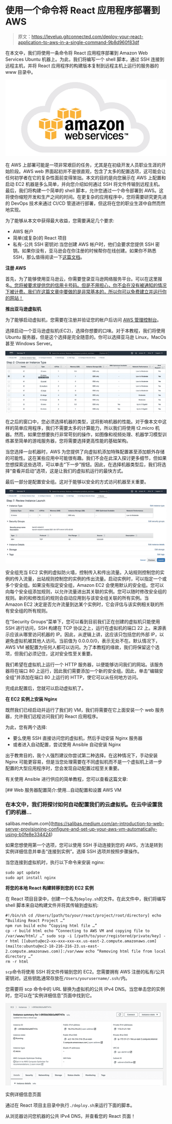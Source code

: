 # 使用一个命令将 React 应用程序部署到 AWS

> 原文：<https://levelup.gitconnected.com/deploy-your-react-application-to-aws-in-a-single-command-9b8d960f83df>

在本文中，我们将使用一条命令将 React 应用程序部署到 Amazon Web Services Ubuntu 机器上。为此，我们将编写一个 shell 脚本，通过 SSH 连接到远程主机，并将 React 应用程序的构建版本复制到远程主机上运行的服务器的 www 目录中。

![](img/8f6a40767cf3bea1220f3b54093f5247.png)

在 AWS 上部署可能是一项非常艰巨的任务，尤其是在初级开发人员职业生涯的开始阶段。AWS web 界面起初并不是很直观，包含了太多的配置选项，这可能会让任何初学者在它的复杂性面前变得笨拙。本文的目的是向您展示在 AWS 上配置和启动 EC2 机器是多么简单，并向您介绍如何通过 SSH 将文件传输到远程主机。最后，我们将构建一个简单的 shell 脚本，允许您通过一个命令部署到 AWS。这将使你缩短开发和生产之间的时间。在更复杂的应用程序中，您将需要研究更先进的 DevOps 技术来通过 CI/CD 管道进行部署，但这将在您的职业生涯中自然而然地实现。

为了能够从本文中获得最大收益，您需要满足几个要求:

*   AWS 帐户
*   简单(或复杂)的 React 项目
*   私有-公共 SSH 密钥对:当您创建 AWS 帐户时，他们会要求您提供 SSH 密钥。如果你没有，亚马逊会在你注册的时候帮你在线创建。如果你不熟悉 SSH，那么值得阅读一下[这篇文档](https://www.ssh.com/ssh/keygen/)。

**注册 AWS**

首先，为了能够使用亚马逊云，你需要登录亚马逊网络服务平台。可以在这里报名[。您将被要求提供您的信用卡号码。但是不用担心，你不会在没有被通知的情况下被计费。我们在这篇文章中要做的是非常基本的，所以你可以免费建立并运行你的网站！](https://aws.amazon.com/)

**推出亚马逊虚拟机**

为了能够启动虚拟机，您需要在注册并验证您的帐户后访问 [AWS 管理控制台](https://us-east-2.console.aws.amazon.com/console/home?region=us-east-2#)。

选择启动一个亚马逊虚拟机(EC2)，选择你想要的口味。对于本教程，我们将使用 Ubuntu 服务器，但是这个选择是完全随意的。你可以选择亚马逊 Linux，MacOs 甚至 Windows Server。

![](img/437940b069cd0d193d8a06fe6eec29a7.png)

在之后的窗口中，您必须选择机器的类型，这将影响机器的性能。对于像本文中这样的简单应用程序，我们不需要太多的计算能力，所以我们将使用 t2.micro 机器。然而，如果您想要执行非常苛刻的操作，如图像和视频处理、机器学习模型训练甚至简单的游戏服务器，您将需要选择更高性能的基础架构。

当您选择一台机器时，AWS 为您提供了向虚拟机添加特殊配置甚至添加额外存储的可能性。这在某些应用中可能很有趣。我们不会在此深入探讨更多细节，但如果您想探索这些选项，可以单击“下一步”按钮。因此，在选择机器类型后，我们将选择“查看并启动”选项，这是让我们的虚拟机运行的最快方式。

最后一部分是配置安全组。这对于能够以安全的方式访问机器至关重要。

![](img/d1532732e0b7843b12c1740bd1cf3160.png)

安全组充当 EC2 实例的虚拟防火墙，控制传入和传出流量。入站规则控制您的实例的传入流量，出站规则控制您的实例的传出流量。启动实例时，可以指定一个或多个安全组。如果没有指定安全组，Amazon EC2 会使用默认的安全组。您可以向每个安全组添加规则，以允许流量进出其关联的实例。您可以随时修改安全组的规则。新的和修改后的规则会自动应用到与该安全组关联的所有实例。当 Amazon EC2 决定是否允许流量到达某个实例时，它会评估与该实例相关联的所有安全组的所有规则。

在“Security Groups”菜单下，您可以看到目前我们正在创建的虚拟机只能使用 SSH 进行访问，SSH 构建在 TCP 协议之上，运行在虚拟机的端口 22 上。来源表示应该从哪里访问机器的 IP。因此，从逻辑上讲，这应该只包括您的外部 IP，以避免虚拟机被其他人访问。当前值为 0.0.0.0/0，表示无处不在。默认情况下，AWS VM 被配置为任何人都可以访问。为了本教程的缘故，我们将保留这个选项，但我们必须记住，这对安全性至关重要。

我们希望在虚拟机上运行一个 HTTP 服务器，以便能够访问我们的网站。该服务器将在端口 80 上运行，因此我们需要添加一个新的安全组。因此，单击“编辑安全组”并添加在端口 80 上运行的 HTTP，使它可以从任何地方访问。

完成此配置后，您就可以启动虚拟机了。

**在 EC2 实例上安装 Nginx**

既然我们已经启动并运行了我们的 VM，我们将需要在它上面安装一个 web 服务器，允许我们远程访问我们的 React 应用程序。

为此，您有两个选择:

*   要么使用 SSH 直接访问您的虚拟机，然后手动安装 Nginx 服务器
*   或者进入自动配置，尝试使用 Ansible 自动安装 Nginx

出于教育目的，我个人强烈建议你尝试第二种选择。在这种情况下，手动安装 Nginx 可能更容易，但是当您处理需要在不同虚拟机而不是一个虚拟机上进一步配置的大型应用程序时，您会发现自动配置过程至关重要。

有关使用 Ansible 进行供应的简单教程，您可以查看这篇文章:

[](https://salibas.medium.com/an-introduction-to-web-server-provisioning-configure-and-set-up-your-aws-vm-automatically-using-b0fe8e334424) [## Web 服务器配置简介:使用…自动配置和设置 AWS VM

### 在本文中，我们将探讨如何自动配置我们的云虚拟机。在云中设置我们的机器…

salibas.medium.com](https://salibas.medium.com/an-introduction-to-web-server-provisioning-configure-and-set-up-your-aws-vm-automatically-using-b0fe8e334424) 

如果您想使用第一个选项，您可以使用 SSH 手动连接到您的 AWS，方法是转到实例详细信息并单击“连接到实例”。选择 SSH 选项并按照步骤操作。

当您连接到虚拟机时，执行以下命令来安装 nginx:

```
sudo apt update
sudo apt install nginx
```

**将您的本地 React 构建转移到您的 EC2 实例**

在 React 项目目录中，创建一个名为`deploy.sh`的文件。在此文件中，我们将编写 shell 脚本来自动构建文件并将其传输到虚拟机:

```
#!/bin/sh cd /Users/[path/to/your/react/project/root/directory] echo “Building React Project …” 
npm run build echo “Copying html file …” 
cp -r build html echo “Connecting to AWS VM and copying file to /var/www/html/ …” sudo scp -i [/path/to/your/registered/private/key] -r html [[ubuntu@ec2–xx–xxx–xxx–xx.us-east-2.compute.amazonaws.com](mailto:ubuntu@ec2-18-216-216-23.us-east-2.compute.amazonaws.com)]:/var/www echo “Removing html file from local directory …” 
rm -r html
```

`scp`命令将使用 SSH 将文件传输到您的 EC2。您需要拥有 AWS 注册的私有/公共密钥对。这些钥匙通常存放在`/Users/yourusername/.ssh/`内。

您需要将 scp 命令中的 URL 替换为虚拟机的公共 IPv4 DNS。当您单击您的实例时，您可以在“实例详细信息”页面中找到它。

![](img/a2864012651258f134154ec8073d813e.png)

实例详细信息页面

通过在 React 项目主目录中执行`./deploy.sh`来运行下面的脚本。

从浏览器访问您机器的公共 IPv4 DNS，并查看您的 React 页面！